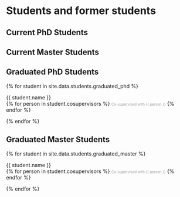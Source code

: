 # Students and former students

## Current PhD Students

## Current Master Students

## Graduated PhD Students

{% for student in site.data.students.graduated_phd %}
<p> 
  {{ student.name }} <br>
  {% for person in student.cosupervisors %}
    <span style="color: #a0a0a0; font-size: 70%">Co-supervised with {{ person }}</span>
  {% endfor %}
</p>
{% endfor %}


## Graduated Master Students

{% for student in site.data.students.graduated_master %}
<p> 
  {{ student.name }} <br>
  {% for person in student.cosupervisors %}
    <span style="color: #a0a0a0; font-size: 70%">Co-supervised with {{ person }}</span>
  {% endfor %}
</p>
{% endfor %}


